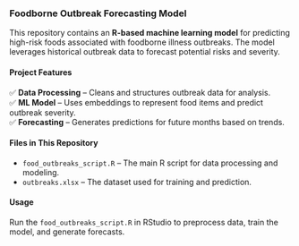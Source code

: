 ### **Foodborne Outbreak Forecasting Model**  
This repository contains an **R-based machine learning model** for predicting high-risk foods associated with foodborne illness outbreaks. The model leverages historical outbreak data to forecast potential risks and severity.  

#### **Project Features**  
✅ **Data Processing** – Cleans and structures outbreak data for analysis.  
✅ **ML Model** – Uses embeddings to represent food items and predict outbreak severity.  
✅ **Forecasting** – Generates predictions for future months based on trends.  

#### **Files in This Repository**  
- `food_outbreaks_script.R` – The main R script for data processing and modeling.  
- `outbreaks.xlsx` – The dataset used for training and prediction.  

#### **Usage**  
Run the `food_outbreaks_script.R` in RStudio to preprocess data, train the model, and generate forecasts.  
